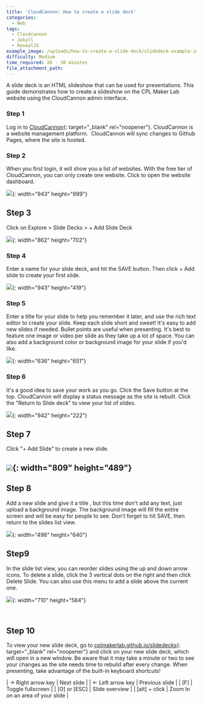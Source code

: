 ```yaml
---
title: 'CloudCannon: How to create a slide deck'
categories:
  - Web
tags:
  - Cloudcannon
  - Jekyll
  - RevealJS
example_image: /uploads/how-to-create-a-slide-deck/slidedeck-example-image.png
difficulty: Medium
time_required: 20 - 30 minutes
file_attachment_path:
---
```


A slide deck is an HTML slideshow that can be used for presentations. This guide demonstrates how to create a slideshow on the CPL Maker Lab website using the CloudCannon admin interface.

### Step 1

Log in to [CloudCannon](cloudcannon.com/){: target="_blank" rel="noopener"}. CloudCannon is a website management platform.&nbsp; CloudCannon will sync changes to Github Pages, where the site is hosted.

### Step 2

When you first login, it will show you a list of websites. With the free tier of CloudCannon, you can only create one website. Click to open the website dashboard.

![](/uploads/how-to-create-a-slide-deck/guides-cloudcannon-landing.png){: width="943" height="699"}

## Step 3

Click on Explore &gt; Slide Decks &gt; + Add Slide Deck

![](/uploads/how-to-create-a-slide-deck/guides-add-slidedeck.png){: width="862" height="702"}

### Step 4

Enter a name for your slide deck, and hit the SAVE button. Then click + Add slide to create your first slide.

![](/uploads/how-to-create-a-slide-deck/guides-new-slidedeck.png){: width="943" height="419"}

### Step 5

Enter a title for your slide to help you remember it later, and use the rich text editor to create your slide. Keep each slide short and sweet\! It's easy to add new slides if needed. Bullet points are useful when presenting. It's best to feature one image or video per slide as they take up a lot of space. You can also add a background color or background image for your slide if you'd like.

![](/uploads/how-to-create-a-slide-deck/guides-new-slidedeck-info.png){: width="636" height="651"}

### Step 6

It's a good idea to save your work as you go. Click the Save button at the top. CloudCannon will display a status message as the site is rebuilt. Click the "Return to Slide deck" to view your list of slides.

![](/uploads/how-to-create-a-slide-deck/guides-return-to-slidedeck.png){: width="942" height="222"}

## Step 7

Click "+ Add Slide" to create a new slide.

## ![](/uploads/how-to-create-a-slide-deck/guides-new-slidedeck-addslide.png){: width="809" height="489"}

## Step 8

Add a new slide and give it a title , but this time don't add any text, just upload a background image. The background image will fill the entire screen and will be easy for people to see. Don't forget to hit SAVE, then return to the slides list view.

![](/uploads/how-to-create-a-slide-deck/guides-new-slidedeck-backgroundimage.png){: width="498" height="640"}

## Step9

In the slide list view, you can reorder slides using the up and down arrow icons. To delete a slide, click the 3 vertical dots on the right and then click Delete Slide. You can also use this menu to add a slide above the current one.

![](/uploads/how-to-create-a-slide-deck/guides-reorder-slides.png){: width="710" height="584"}

&nbsp;

## Step 10

To view your new slide deck, go to [cplmakerlab.github.io/slidedecks](http://cplmakerlab.github.io/slidedecks){: target="_blank" rel="noopener"} and click on your new slide deck, which will open in a new window. Be aware that it may take a minute or two to see your changes as the site needs time to rebuild after every change. When presenting, take advantage of the built-in keyboard shortcuts\!

| → Right arrow key | Next slide |
| ← Left arrow key | Previous slide |
| \[F\] | Toggle fullscreen |
| \[O\] or \[ESC\] | Slide overview |
| \[alt\] + click | Zoom In on an area of your slide |